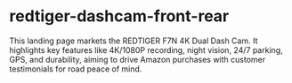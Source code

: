 # redtiger-dashcam-front-rear
This landing page markets the REDTIGER F7N 4K Dual Dash Cam. It highlights key features like 4K/1080P recording, night vision, 24/7 parking, GPS, and durability, aiming to drive Amazon purchases with customer testimonials for road peace of mind.
